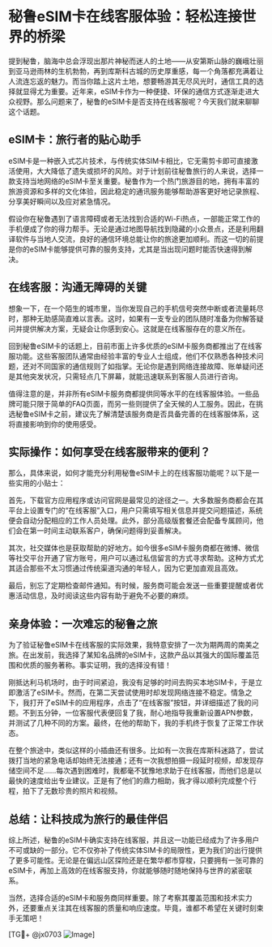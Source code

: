 # 秘鲁eSIM卡在线客服体验：轻松连接世界的桥梁

提到秘鲁，脑海中总会浮现出那片神秘而迷人的土地——从安第斯山脉的巍峨壮丽到亚马逊雨林的生机勃勃，再到库斯科古城的历史厚重感，每一个角落都充满着让人流连忘返的魅力。而当你踏上这片土地，想要畅游其无尽风光时，通信工具的选择就显得尤为重要。近年来，eSIM卡作为一种便捷、环保的通信方式逐渐走进大众视野。那么问题来了，秘鲁的eSIM卡是否支持在线客服呢？今天我们就来聊聊这个话题。

## eSIM卡：旅行者的贴心助手

eSIM卡是一种嵌入式芯片技术，与传统实体SIM卡相比，它无需剪卡即可直接激活使用，大大降低了遗失或损坏的风险。对于计划前往秘鲁旅行的人来说，选择一款支持当地网络的eSIM卡至关重要。秘鲁作为一个热门旅游目的地，拥有丰富的旅游资源和多样的文化体验，因此稳定的通讯服务能够帮助游客更好地记录旅程、分享美好瞬间以及应对紧急情况。

假设你在秘鲁遇到了语言障碍或者无法找到合适的Wi-Fi热点，一部能正常工作的手机便成了你的得力帮手。无论是通过地图导航找到隐藏的小众景点，还是利用翻译软件与当地人交流，良好的通信环境总能让你的旅途更加顺利。而这一切的前提是你的eSIM卡能够提供可靠的服务支持，尤其是当出现问题时能否快速得到解决。

## 在线客服：沟通无障碍的关键

想象一下，在一个陌生的城市里，当你发现自己的手机信号突然中断或者流量耗尽时，那种无助感简直难以言表。这时，如果有一支专业的团队随时准备为你解答疑问并提供解决方案，无疑会让你感到安心。这就是在线客服存在的意义所在。

回到秘鲁eSIM卡的话题上，目前市面上许多优质的eSIM卡服务商都推出了在线客服功能。这些客服团队通常由经验丰富的专业人士组成，他们不仅熟悉各种技术问题，还对不同国家的通信规则了如指掌。无论你是遇到网络连接故障、账单疑问还是其他突发状况，只需轻点几下屏幕，就能迅速联系到客服人员进行咨询。

值得注意的是，并非所有eSIM卡服务商都提供同等水平的在线客服体验。一些品牌可能只限于简单的FAQ页面，而另一些则提供了全天候的人工服务。因此，在挑选秘鲁eSIM卡之前，建议先了解清楚该服务商是否具备完善的在线客服体系，这将直接影响到你的使用感受。

## 实际操作：如何享受在线客服带来的便利？

那么，具体来说，如何才能充分利用秘鲁eSIM卡上的在线客服功能呢？以下是一些实用的小贴士：

首先，下载官方应用程序或访问官网是最常见的途径之一。大多数服务商都会在其平台上设置专门的“在线客服”入口，用户只需填写相关信息并提交问题描述，系统便会自动分配相应的工作人员处理。此外，部分高级版套餐还会配备专属顾问，他们会在第一时间主动联系客户，确保问题得到妥善解决。

其次，社交媒体也是获取帮助的好地方。如今很多eSIM卡服务商都在微博、微信等社交平台开通了官方账号，用户可以通过私信留言的方式寻求帮助。这种方式尤其适合那些不太习惯通过传统渠道沟通的年轻人，因为它更加直观且高效。

最后，别忘了定期检查邮件通知。有时候，服务商可能会发送一些重要提醒或者优惠活动信息，及时阅读这些内容有助于避免不必要的麻烦。

## 亲身体验：一次难忘的秘鲁之旅

为了验证秘鲁eSIM卡在线客服的实际效果，我特意安排了一次为期两周的南美之旅。在出发前，我选择了某知名品牌的eSIM卡，这款产品以其强大的国际覆盖范围和优质的服务著称。事实证明，我的选择没有错！

刚抵达利马机场时，由于时间紧迫，我没有足够的时间去购买本地SIM卡，于是立即激活了eSIM卡。然而，在第二天尝试使用时却发现网络连接不稳定。情急之下，我打开了eSIM卡的应用程序，点击了“在线客服”按钮，并详细描述了我的问题。不到五分钟，一位客服代表便回复了我，耐心地指导我重新设置APN参数，并测试了几种不同的方案。最终，在他的帮助下，我的手机终于恢复了正常工作状态。

在整个旅途中，类似这样的小插曲还有很多。比如有一次我在库斯科迷路了，尝试拨打当地的紧急电话却始终无法接通；还有一次我想拍摄一段延时视频，却发现存储空间不足……每次遇到困难时，我都毫不犹豫地求助于在线客服，而他们总是以最快的速度给出专业建议。正是有了他们的鼎力相助，我才得以顺利完成整个行程，拍下了无数珍贵的照片和视频。

## 总结：让科技成为旅行的最佳伴侣

综上所述，秘鲁的eSIM卡确实支持在线客服，并且这一功能已经成为了许多用户不可或缺的一部分。它不仅弥补了传统实体SIM卡的局限性，更为我们的出行提供了更多可能性。无论是在偏远山区探险还是在繁华都市穿梭，只要拥有一张可靠的eSIM卡，再加上高效的在线客服支持，你就能够随时随地保持与世界的紧密联系。

当然，选择合适的eSIM卡和服务商同样重要。除了考察其覆盖范围和技术实力外，还要重点关注其在线客服的质量和响应速度。毕竟，谁都不希望在关键时刻束手无策吧！

[TG💪+ @jx0703 ![Image](https://github.com/user-attachments/assets/dbca1d08-cadb-493c-b0ec-ad6f7a83f270)]